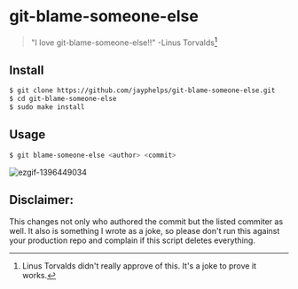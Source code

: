 # git-blame-someone-else

> "I love git-blame-someone-else!!" -Linus Torvalds[^linus]

## Install

```bash
$ git clone https://github.com/jayphelps/git-blame-someone-else.git
$ cd git-blame-someone-else
$ sudo make install
```

## Usage

```bash
$ git blame-someone-else <author> <commit>
```

![ezgif-1396449034](https://cloud.githubusercontent.com/assets/762949/12863650/068e2820-cc2e-11e5-80c5-6ebdb71f51ea.gif)

## Disclaimer:

This changes not only who authored the commit but the listed commiter as well. It also is something I wrote as a joke, so please don't run this against your production repo and complain if this script deletes everything.

[^linus]: Linus Torvalds didn't really approve of this. It's a joke to prove it works.